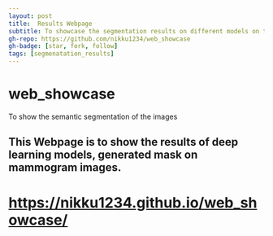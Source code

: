 ```yaml
---
layout: post
title:  Results Webpage
subtitle: To showcase the segmentation results on different models on the mammogram images
gh-repo: https://github.com/nikku1234/web_showcase
gh-badge: [star, fork, follow]
tags: [segmenatation_results]
---
```


# web_showcase
To show the semantic segmentation of the images

## This Webpage is to show the results of deep learning models, generated mask on mammogram images. 

# https://nikku1234.github.io/web_showcase/
